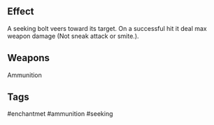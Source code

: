## Effect
A seeking bolt veers toward its target. On a successful hit it deal max weapon damage (Not sneak attack or smite.).

## Weapons
Ammunition

## Tags
#enchantmet #ammunition #seeking